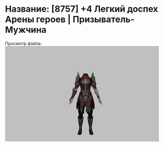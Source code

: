 # Название: [8757] +4 Легкий доспех Арены героев | Призыватель-Мужчина

Просмотр файла:
![p080031.png](p080031.png)